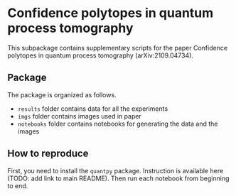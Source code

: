 # Confidence polytopes in quantum process tomography

This subpackage contains supplementary scripts for the paper
Confidence polytopes in quantum process tomography (arXiv:2109.04734).

## Package

The package is organized as follows.

- `results` folder contains data for all the experiments
- `imgs` folder contains images used in paper
- `notebooks` folder contains notebooks for generating the data and the images

## How to reproduce

First, you need to install the `quantpy` package. Instruction is available here (TODO: add link to main README).
Then run each notebook from beginning to end.
